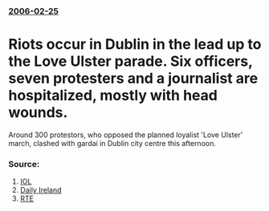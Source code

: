 ### [2006-02-25](/news/2006/02/25/index.md)

#  Riots occur in Dublin in the lead up to the Love Ulster parade. Six officers, seven protesters and a journalist are hospitalized, mostly with head wounds. 

Around 300 protestors, who opposed the planned loyalist &#39;Love Ulster&#39; march, clashed with gardaí in Dublin city centre this afternoon.


### Source:

1. [IOL](http://breakingnews.iol.ie/news/story.asp?j=173985228&p=y73985934&n=173985988)
2. [Daily Ireland](http://dailyireland.televisual.co.uk/home.tvt?_scope=DailyIreland/Content/News&id=24575&opp=1)
3. [RTE](http://www.rte.ie/news/2006/0225/loyalist.html)
